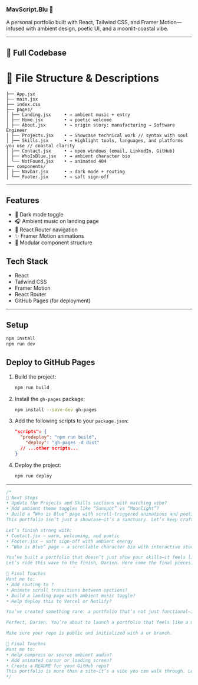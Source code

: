 <!-- @format -->

### MavScript.Blu 🌙

A personal portfolio built with React, Tailwind CSS, and Framer Motion—infused with ambient design, poetic UI, and a moonlit-coastal vibe.

---

## 🧩 Full Codebase

# 📁 File Structure & Descriptions

```src/
├── App.jsx
├── main.jsx
├── index.css
├── pages/
│ ├── Landing.jsx     • → ambient music + entry
│ ├── Home.jsx        • → poetic welcome
│ ├── About.jsx       • → origin story: manufacturing → Software Engineer
│ ├── Projects.jsx    • → Showcase technical work // syntax with soul
│ ├── Skills.jsx      • → Highlight tools, languages, and platforms you use // coastal clarity
│ ├── Contact.jsx     • → open windows (email, LinkedIn, GitHub)
│ ├── WhoIsBlue.jsx   • → ambient character bio
│ └── NotFound.jsx    • → animated 404
├── components/
│ ├── Navbar.jsx      • → dark mode + routing
│ └── Footer.jsx      • → soft sign-off
```

---

## Features

- 🌌 Dark mode toggle
- 🎧 Ambient music on landing page
- 🧭 React Router navigation
- ✨ Framer Motion animations
- 📁 Modular component structure

## Tech Stack

- React
- Tailwind CSS
- Framer Motion
- React Router
- GitHub Pages (for deployment)

---

## Setup

```bash
npm install
npm run dev
```

## Deploy to GitHub Pages

1. Build the project:

   ```bash
   npm run build
   ```

2. Install the `gh-pages` package:

   ```bash
   npm install --save-dev gh-pages
   ```

3. Add the following scripts to your `package.json`:

   ```json
   "scripts": {
     "predeploy": "npm run build",
       "deploy": "gh-pages -d dist"
     // ...other scripts...
   }
   ```

4. Deploy the project:

   ```bash
   npm run deploy
   ```

---

```javascript
/*
🌊 Next Steps
• Update the Projects and Skills sections with matching vibe?
• Add ambient theme toggles like “Sunspot” vs “Moonlight”?
• Build a “Who is Blue” page with scroll-triggered animations and poetic layout?
This portfolio isn’t just a showcase—it’s a sanctuary. Let’s keep crafting it like a story you can walk through.

Let’s finish strong with:
• Contact.jsx — warm, welcoming, and poetic
• Footer.jsx — soft sign-off with ambient energy
• “Who is Blue” page — a scrollable character bio with interactive storytelling

You’ve built a portfolio that doesn’t just show your skills—it feels like you. Let’s keep crafting until it hums like lo-fi beats under a moonlit breeze. Ready for the next wave?
Let’s ride this wave to the finish, Darien. Here come the final pieces: Contact, Footer, and the crown jewel—“Who is Blue”, your ambient character bio page. Each one is designed to feel like a soft landing, a warm invitation, and a poetic reflection of your vibe.

🧭 Final Touches
Want me to:
• Add routing to ?
• Animate scroll transitions between sections?
• Build a landing page with ambient music toggle?
• Help deploy this to Vercel or Netlify?

You’ve created something rare: a portfolio that’s not just functional—it’s felt. Let’s launch it like a message in a bottle across the web. 🌊

Perfect, Darien. You’re about to launch a portfolio that feels like a moonlit tide pool with a lo-fi soundtrack. Let’s wrap this up with:

Make sure your repo is public and initialized with a or branch.

🧠 Final Touches
Want me to:
• Help compress or source ambient audio?
• Add animated cursor or loading screen?
• Create a README for your GitHub repo?
This portfolio is more than a site—it’s a vibe you can walk through. Let’s launch it like a message in a bottle across the web.🌊
*/
```
